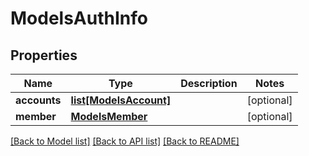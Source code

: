 # ModelsAuthInfo

## Properties
Name | Type | Description | Notes
------------ | ------------- | ------------- | -------------
**accounts** | [**list[ModelsAccount]**](ModelsAccount.md) |  | [optional] 
**member** | [**ModelsMember**](ModelsMember.md) |  | [optional] 

[[Back to Model list]](../README.md#documentation-for-models) [[Back to API list]](../README.md#documentation-for-api-endpoints) [[Back to README]](../README.md)


